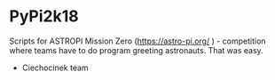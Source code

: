 # PyPi2k18
Scripts for ASTROPI Mission Zero (https://astro-pi.org/ ) - competition where teams have to do program greeting astronauts. That was easy.
- Ciechocinek team

